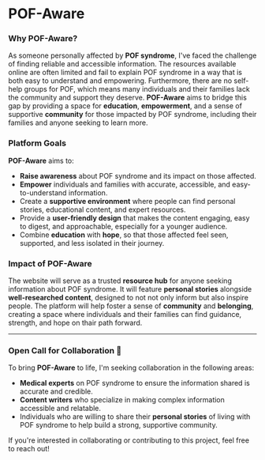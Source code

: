 # POF-Aware

### Why POF-Aware?

As someone personally affected by **POF syndrome**, I've faced the challenge of finding reliable and accessible information. The resources available online are often limited and fail to explain POF syndrome in a way that is both easy to understand and empowering. Furthermore, there are no self-help groups for POF, which means many individuals and their families lack the community and support they deserve. **POF-Aware** aims to bridge this gap by providing a space for **education**, **empowerment**, and a sense of supportive **community** for those impacted by POF syndrome, including their families and anyone seeking to learn more.

### Platform Goals
**POF-Aware** aims to:
- **Raise awareness** about POF syndrome and its impact on those affected.
- **Empower** individuals and families with accurate, accessible, and easy-to-understand information.
- Create a **supportive environment** where people can find personal stories, educational content, and expert resources.
- Provide a **user-friendly design** that makes the content engaging, easy to digest, and approachable, especially for a younger audience.
- Combine **education** with **hope**, so that those affected feel seen, supported, and less isolated in their journey.

### Impact of POF-Aware

The website will serve as a trusted **resource hub** for anyone seeking information about POF syndrome. It will feature **personal stories** alongside **well-researched content**, designed to not not only inform but also inspire people. The platform will help foster a sense of **community** and **belonging**, creating a space where individuals and their families can find guidance, strength, and hope on thair path forward.

---

### Open Call for Collaboration 💫 

To bring **POF-Aware** to life, I'm seeking collaboration in the following areas:
- **Medical experts** on POF syndrome to ensure the information shared is accurate and credible.
- **Content writers** who specialize in making complex information accessible and relatable.
- Individuals who are willing to share their **personal stories** of living with POF syndrome to help build a strong, supportive community.

If you're interested in collaborating or contributing to this project, feel free to reach out!

